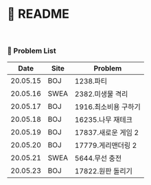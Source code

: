 # :page_facing_up: README

<br>

### :pushpin: Problem List

| Date     | Site | Problem              |
| -------- | ---- | -------------------- |
| 20.05.15 | BOJ  | 1238.파티            |
| 20.05.16 | SWEA | 2382.미생물 격리     |
| 20.05.17 | BOJ  | 1916.최소비용 구하기 |
| 20.05.18 | BOJ  | 16235.나무 재테크    |
| 20.05.19 | BOJ  | 17837.새로운 게임 2  |
| 20.05.20 | BOJ  | 17779.게리맨더링 2   |
| 20.05.21 | SWEA | 5644.무선 충전       |
| 20.05.23 | BOJ  | 17822.원판 돌리기    |

